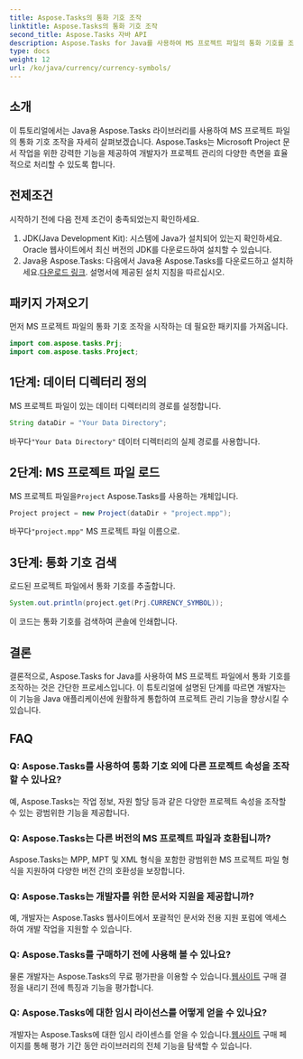 ```yaml
---
title: Aspose.Tasks의 통화 기호 조작
linktitle: Aspose.Tasks의 통화 기호 조작
second_title: Aspose.Tasks 자바 API
description: Aspose.Tasks for Java를 사용하여 MS 프로젝트 파일의 통화 기호를 조작하는 방법을 알아보세요. 효율적인 프로젝트 관리를 위한 쉬운 단계.
type: docs
weight: 12
url: /ko/java/currency/currency-symbols/
---
```

## 소개
이 튜토리얼에서는 Java용 Aspose.Tasks 라이브러리를 사용하여 MS 프로젝트 파일의 통화 기호 조작을 자세히 살펴보겠습니다. Aspose.Tasks는 Microsoft Project 문서 작업을 위한 강력한 기능을 제공하여 개발자가 프로젝트 관리의 다양한 측면을 효율적으로 처리할 수 있도록 합니다.
## 전제조건
시작하기 전에 다음 전제 조건이 충족되었는지 확인하세요.
1. JDK(Java Development Kit): 시스템에 Java가 설치되어 있는지 확인하세요. Oracle 웹사이트에서 최신 버전의 JDK를 다운로드하여 설치할 수 있습니다.
2.  Java용 Aspose.Tasks: 다음에서 Java용 Aspose.Tasks를 다운로드하고 설치하세요.[다운로드 링크](https://releases.aspose.com/tasks/java/). 설명서에 제공된 설치 지침을 따르십시오.

## 패키지 가져오기
먼저 MS 프로젝트 파일의 통화 기호 조작을 시작하는 데 필요한 패키지를 가져옵니다.
```java
import com.aspose.tasks.Prj;
import com.aspose.tasks.Project;
```

## 1단계: 데이터 디렉터리 정의
MS 프로젝트 파일이 있는 데이터 디렉터리의 경로를 설정합니다.
```java
String dataDir = "Your Data Directory";
```
 바꾸다`"Your Data Directory"` 데이터 디렉터리의 실제 경로를 사용합니다.
## 2단계: MS 프로젝트 파일 로드
 MS 프로젝트 파일을`Project` Aspose.Tasks를 사용하는 개체입니다.
```java
Project project = new Project(dataDir + "project.mpp");
```
 바꾸다`"project.mpp"` MS 프로젝트 파일 이름으로.
## 3단계: 통화 기호 검색
로드된 프로젝트 파일에서 통화 기호를 추출합니다.
```java
System.out.println(project.get(Prj.CURRENCY_SYMBOL));
```
이 코드는 통화 기호를 검색하여 콘솔에 인쇄합니다.

## 결론
결론적으로, Aspose.Tasks for Java를 사용하여 MS 프로젝트 파일에서 통화 기호를 조작하는 것은 간단한 프로세스입니다. 이 튜토리얼에 설명된 단계를 따르면 개발자는 이 기능을 Java 애플리케이션에 원활하게 통합하여 프로젝트 관리 기능을 향상시킬 수 있습니다.
## FAQ
### Q: Aspose.Tasks를 사용하여 통화 기호 외에 다른 프로젝트 속성을 조작할 수 있나요?
예, Aspose.Tasks는 작업 정보, 자원 할당 등과 같은 다양한 프로젝트 속성을 조작할 수 있는 광범위한 기능을 제공합니다.
### Q: Aspose.Tasks는 다른 버전의 MS 프로젝트 파일과 호환됩니까?
Aspose.Tasks는 MPP, MPT 및 XML 형식을 포함한 광범위한 MS 프로젝트 파일 형식을 지원하여 다양한 버전 간의 호환성을 보장합니다.
### Q: Aspose.Tasks는 개발자를 위한 문서와 지원을 제공합니까?
예, 개발자는 Aspose.Tasks 웹사이트에서 포괄적인 문서와 전용 지원 포럼에 액세스하여 개발 작업을 지원할 수 있습니다.
### Q: Aspose.Tasks를 구매하기 전에 사용해 볼 수 있나요?
 물론 개발자는 Aspose.Tasks의 무료 평가판을 이용할 수 있습니다.[웹사이트](https://purchase.aspose.com/buy) 구매 결정을 내리기 전에 특징과 기능을 평가합니다.
### Q: Aspose.Tasks에 대한 임시 라이선스를 어떻게 얻을 수 있나요?
 개발자는 Aspose.Tasks에 대한 임시 라이센스를 얻을 수 있습니다.[웹사이트](https://purchase.aspose.com/temporary-license/) 구매 페이지를 통해 평가 기간 동안 라이브러리의 전체 기능을 탐색할 수 있습니다.